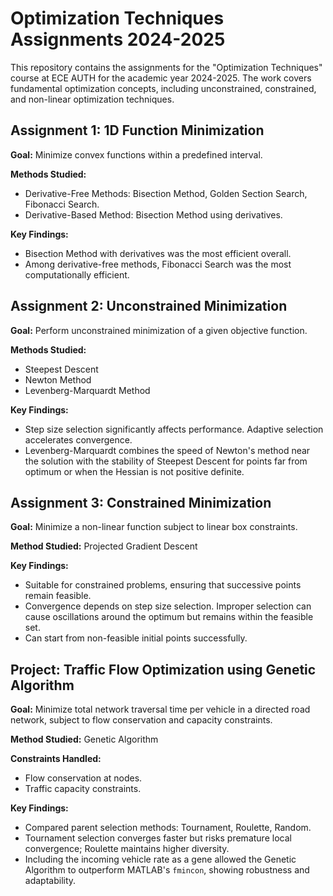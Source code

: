 # Optimization Techniques Assignments 2024-2025

This repository contains the assignments for the "Optimization Techniques" course at ECE AUTH for the academic year 2024-2025. 
The work covers fundamental optimization concepts, including unconstrained, constrained, and non-linear optimization techniques.

## Assignment 1: 1D Function Minimization
**Goal:** Minimize convex functions within a predefined interval.

**Methods Studied:**
- Derivative-Free Methods: Bisection Method, Golden Section Search, Fibonacci Search.
- Derivative-Based Method: Bisection Method using derivatives.

**Key Findings:**
- Bisection Method with derivatives was the most efficient overall.
- Among derivative-free methods, Fibonacci Search was the most computationally efficient.

## Assignment 2: Unconstrained Minimization
**Goal:** Perform unconstrained minimization of a given objective function.

**Methods Studied:**
- Steepest Descent
- Newton Method
- Levenberg-Marquardt Method

**Key Findings:**
- Step size selection significantly affects performance. Adaptive selection accelerates convergence.
- Levenberg-Marquardt combines the speed of Newton's method near the solution with the stability of Steepest Descent for points far from optimum or when the Hessian is not positive definite.

## Assignment 3: Constrained Minimization
**Goal:** Minimize a non-linear function subject to linear box constraints.

**Method Studied:** Projected Gradient Descent

**Key Findings:**
- Suitable for constrained problems, ensuring that successive points remain feasible.
- Convergence depends on step size selection. Improper selection can cause oscillations around the optimum but remains within the feasible set.
- Can start from non-feasible initial points successfully.

## Project: Traffic Flow Optimization using Genetic Algorithm
**Goal:** Minimize total network traversal time per vehicle in a directed road network, subject to flow conservation and capacity constraints.

**Method Studied:** Genetic Algorithm

**Constraints Handled:**
- Flow conservation at nodes.
- Traffic capacity constraints.

**Key Findings:**
- Compared parent selection methods: Tournament, Roulette, Random.
- Tournament selection converges faster but risks premature local convergence; Roulette maintains higher diversity.
- Including the incoming vehicle rate as a gene allowed the Genetic Algorithm to outperform MATLAB's `fmincon`, showing robustness and adaptability.
